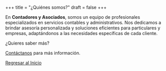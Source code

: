 +++
title = "¿Quiénes somos?"
draft = false
+++


En **Contadores y Asociados**, somos un equipo de profesionales especializados en servicios contables y administrativos. Nos dedicamos a brindar asesoría personalizada y soluciones eficientes para particulares y empresas, adaptándonos a las necesidades específicas de cada cliente. 


¿Quieres saber más?

[Contáctanos](https://wa.me/522213615696) para más información.


[Regresar al Inicio](/)